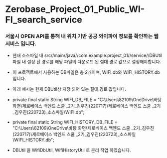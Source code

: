 # Zerobase_Project_01_Public_WI-FI_search_service

<h3><b>서울시 OPEN API를 통해 내 위치 기반 공공 와이파이 정보를 확인하는 웹서비스 입니다.</b></h3>

* 현재 소스파일 내 src//main//java//com.example.project_01//service//DBUtil 파일 내 설정 된 경로를 해당 파일의 다운로드 된 절대 경로 값으로 설정해야합니다.

* 이 프로젝트에서 사용하는 DB파일은 총 2개이며, WIFI.db와 WIFI_HISTORY.db 입니다. 
* 아래 예시는 현재 DBUtil상 지정 되어 있는 절대 경로 값입니다. 

* private final static String WIFI_DB_FILE = 
  "C:\\Users\\82109\\OneDrive\\바탕 화면\\제로베이스 백엔드 스쿨 _2기_김우진(220717)\\제로베이스 백엔드 스쿨 _2기_김우진(220723)_소스파일\\WIFI.db";
* private final static String WIFI_HISTORY_DB_FILE = 
  "C:\\Users\\82109\\OneDrive\\바탕 화면\\제로베이스 백엔드 스쿨 _2기_김우진(220717)\\제로베이스 백엔드 스쿨 _2기_김우진(220723)_소스파일\\WIFI_HISTORY.db";

* DBUtil 을 WifiDbUtil, WifiHistoryUtil 로 분리 작업 하였습니다.
